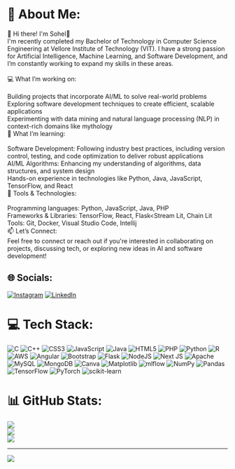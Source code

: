 # 💫 About Me:
👋 Hi there! I'm Sohel🐬<br>I'm recently completed my Bachelor of Technology in Computer Science Engineering at Vellore Institute of Technology (VIT). I have a strong passion for Artificial Intelligence, Machine Learning, and Software Development, and I’m constantly working to expand my skills in these areas.<br><br>💻 What I’m working on:<br><br>Building projects that incorporate AI/ML to solve real-world problems<br>Exploring software development techniques to create efficient, scalable applications<br>Experimenting with data mining and natural language processing (NLP) in context-rich domains like mythology<br>🌱 What I’m learning:<br><br>Software Development: Following industry best practices, including version control, testing, and code optimization to deliver robust applications<br>AI/ML Algorithms: Enhancing my understanding of algorithms, data structures, and system design<br>Hands-on experience in technologies like Python, Java, JavaScript, TensorFlow, and React<br>🔧 Tools & Technologies:<br><br>Programming languages: Python, JavaScript, Java, PHP<br>Frameworks & Libraries: TensorFlow, React, Flask<Stream Lit, Chain Lit<br>Tools: Git, Docker, Visual Studio Code, Intellij<br>📫 Let’s Connect:<br>Feel free to connect or reach out if you're interested in collaborating on projects, discussing tech, or exploring new ideas in AI and software development!


## 🌐 Socials:
[![Instagram](https://img.shields.io/badge/Instagram-%23E4405F.svg?logo=Instagram&logoColor=white)](https://instagram.com/sooo_hel) [![LinkedIn](https://img.shields.io/badge/LinkedIn-%230077B5.svg?logo=linkedin&logoColor=white)](www.linkedin.com/in/shaik-sohel-857bba286) 

# 💻 Tech Stack:
![C](https://img.shields.io/badge/c-%2300599C.svg?style=for-the-badge&logo=c&logoColor=white) ![C++](https://img.shields.io/badge/c++-%2300599C.svg?style=for-the-badge&logo=c%2B%2B&logoColor=white) ![CSS3](https://img.shields.io/badge/css3-%231572B6.svg?style=for-the-badge&logo=css3&logoColor=white) ![JavaScript](https://img.shields.io/badge/javascript-%23323330.svg?style=for-the-badge&logo=javascript&logoColor=%23F7DF1E) ![Java](https://img.shields.io/badge/java-%23ED8B00.svg?style=for-the-badge&logo=openjdk&logoColor=white) ![HTML5](https://img.shields.io/badge/html5-%23E34F26.svg?style=for-the-badge&logo=html5&logoColor=white) ![PHP](https://img.shields.io/badge/php-%23777BB4.svg?style=for-the-badge&logo=php&logoColor=white) ![Python](https://img.shields.io/badge/python-3670A0?style=for-the-badge&logo=python&logoColor=ffdd54) ![R](https://img.shields.io/badge/r-%23276DC3.svg?style=for-the-badge&logo=r&logoColor=white) ![AWS](https://img.shields.io/badge/AWS-%23FF9900.svg?style=for-the-badge&logo=amazon-aws&logoColor=white) ![Angular](https://img.shields.io/badge/angular-%23DD0031.svg?style=for-the-badge&logo=angular&logoColor=white) ![Bootstrap](https://img.shields.io/badge/bootstrap-%238511FA.svg?style=for-the-badge&logo=bootstrap&logoColor=white) ![Flask](https://img.shields.io/badge/flask-%23000.svg?style=for-the-badge&logo=flask&logoColor=white) ![NodeJS](https://img.shields.io/badge/node.js-6DA55F?style=for-the-badge&logo=node.js&logoColor=white) ![Next JS](https://img.shields.io/badge/Next-black?style=for-the-badge&logo=next.js&logoColor=white) ![Apache](https://img.shields.io/badge/apache-%23D42029.svg?style=for-the-badge&logo=apache&logoColor=white) ![MySQL](https://img.shields.io/badge/mysql-4479A1.svg?style=for-the-badge&logo=mysql&logoColor=white) ![MongoDB](https://img.shields.io/badge/MongoDB-%234ea94b.svg?style=for-the-badge&logo=mongodb&logoColor=white) ![Canva](https://img.shields.io/badge/Canva-%2300C4CC.svg?style=for-the-badge&logo=Canva&logoColor=white) ![Matplotlib](https://img.shields.io/badge/Matplotlib-%23ffffff.svg?style=for-the-badge&logo=Matplotlib&logoColor=black) ![mlflow](https://img.shields.io/badge/mlflow-%23d9ead3.svg?style=for-the-badge&logo=numpy&logoColor=blue) ![NumPy](https://img.shields.io/badge/numpy-%23013243.svg?style=for-the-badge&logo=numpy&logoColor=white) ![Pandas](https://img.shields.io/badge/pandas-%23150458.svg?style=for-the-badge&logo=pandas&logoColor=white) ![TensorFlow](https://img.shields.io/badge/TensorFlow-%23FF6F00.svg?style=for-the-badge&logo=TensorFlow&logoColor=white) ![PyTorch](https://img.shields.io/badge/PyTorch-%23EE4C2C.svg?style=for-the-badge&logo=PyTorch&logoColor=white) ![scikit-learn](https://img.shields.io/badge/scikit--learn-%23F7931E.svg?style=for-the-badge&logo=scikit-learn&logoColor=white) 
# 📊 GitHub Stats:
![](https://github-readme-stats.vercel.app/api?username=Sksohel2003&theme=dark&hide_border=false&include_all_commits=true&count_private=true)<br/>
![](https://github-readme-streak-stats.herokuapp.com/?user=Sksohel2003&theme=dark&hide_border=false)<br/>
![](https://github-readme-stats.vercel.app/api/top-langs/?username=Sksohel2003&theme=dark&hide_border=false&include_all_commits=true&count_private=true&layout=compact)

---
[![](https://visitcount.itsvg.in/api?id=Sksohel2003&icon=0&color=0)](https://visitcount.itsvg.in)

<!-- Proudly created with GPRM ( https://gprm.itsvg.in ) -->
